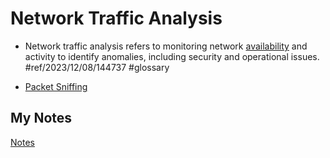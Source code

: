 # Network Traffic Analysis
- Network traffic analysis refers to monitoring network [availability](availability.md) and activity to identify anomalies, including security and operational issues. #ref/2023/12/08/144737 #glossary

- [Packet Sniffing](packet-sniffing.md)
## My Notes
[Notes](mynotes/network-traffic-analysis-notes.md)
